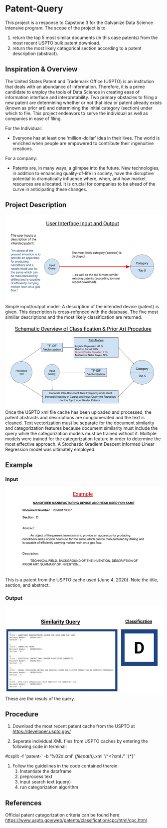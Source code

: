 # Patent-Query
This project is a response to Capstone 3 for the Galvanize Data Science Intensive program. The scope of the project is to: 
1. return the top 5 most similar documents (in this case patents) from the most recent USPTO bulk patent download.
2. return the most likely catagorical section according to a patent description (abstract).

## Inspiration & Overview 
The United States Patent and Trademark Office (USPTO) is an institution that deals with an abundance of information. Therefore, it is a prime candidate to employ the tools of Data Science in creating ease of information interface and interpretability. Two primary obstacles to filing a new patent are determining whether or not that idea or patent already exists (known as prior art) and determining the initial category (section) under which to file. This project endeavors to serve the individual as well as companies in ease of filing. 

For the Individual:
- Everyone has at least one ‘million-dollar’ idea in their lives. The world is enriched when people are empowered to contribute their ingenuitive creations.  

For a company:
 - Patents are, in many ways, a glimpse into the future. New technologies, in addition to enhancing quality-of-life in society, have the disruptive potential to dramatically influence where, when, and how market resources are allocated. It is crucial for companies to be ahead of the curve in anticipating these changes. 

## Project Description

![](img/overview.jpg)
Simple input/output model: A description of the intended device (patent) is given. This description is cross-refenced with the database. The five most similiar descriptions and the most likely classification are returned. 
![](img/scheme.jpg)
Once the USPTO xml file cache has been uploaded and processed, the patent abstracts and descriptions are conglomerated and the text is cleaned. Text vectorization must be separate for the document similarity and categorization features because document similarity must include the query while the categorization models must be trained without it. Multiple models were trained for the categorization feature in order to determine the most effective approach. A Stochastic Gradient Descent informed Linear Regression model was ultimately employed. 

## Example
### Input
![](img/example.jpg)
This is a patent from the USPTO cache used (June 4, 2020). Note the title, section, and abstract.
### Output
![](img/output.jpg)
These are the resuts of the query. 

 ## Procedure
 1. Download the most recent patent cache from the USPTO at https://developer.uspto.gov/
 
 1. Seperate individual XML files from USPTO caches by entering the following code in terminal:
 
 #csplit -f 'patent-' -b '%02d.xml' *{filepath}*.xml '/^<?xml /' '{*}'

1. Follow the guidelines in the code contained therein:
   1. Instantiate the dataframe
   1. preprocess text
   1. input search text (query)
   1. run categorization algorithm 

## References
Official patent categorization criteria can be found here: https://www.uspto.gov/web/patents/classification/cpc/html/cpc.html
